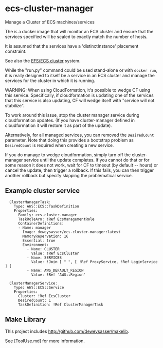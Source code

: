 # ecs-cluster-manager

Manage a Cluster of ECS machines/services

The is a docker image that will monitor an ECS cluster and ensure that
the services specified will be scaled to exactly match the number of
hosts.

It is assumed that the services have a 'distinctInstance' placement
constraint.

See also the [EFS/ECS
cluster](https://github.com/deweysasser/ecs-template) system.

While the "run.py" command could be used stand-alone or with `docker
run`, it is really designed to itself be a service in an ECS cluster
and manage the services for the cluster in which it is running.

WARNING: When using CloudFormation, it's possible to wedge CF using
this service.  Specifically, if cloudformation is updating one of the
services that this service is also updating, CF will wedge itself with
"service will not stabilize".  

To work around this issue, stop the cluster manager service during
cloudformation updates. (If you have cluster-manager defined in
cloudformation it will restore it as part of the update).

Alternatively, for all managed services, you can removed the
`DesiredCount` parameter.  Note that doing this provides a bootstrap
problem as `DesiredCount` is required when creating a new service.

If you do manage to wedge cloudformation, simply turn off the
cluster-manager service until the update completes.  If you cannot do
that or for some reason it does not work, wait for CF to timeout (by
default -- hours) or cancel the update, then trigger a rollback.  If
this fails, you can then trigger another rollback but specify skipping
the problematical service.

## Example cluster service

```
  ClusterManagerTask:
    Type: AWS::ECS::TaskDefinition
    Properties:
      Family: ecs-cluster-manager
      TaskRoleArn: !Ref EcsManagementRole       
      ContainerDefinitions:
      - Name: manager
        Image: deweysasser/ecs-cluster-manager:latest
        MemoryReservation: 16
        Essential: true
        Environment:
          - Name: CLUSTER
            Value: !Ref EcsCluster
          - Name: SERVICES
            Value: !Join [ " ", [ !Ref ProxyService, !Ref LoginService ] ]
          - Name: AWS_DEFAULT_REGION
            Value: !Ref 'AWS::Region'

  ClusterManagerService:
    Type: AWS::ECS::Service
    Properties:
      Cluster: !Ref EcsCluster
      DesiredCount: 1
      TaskDefinition: !Ref ClusterManagerTask
```


## Make Library

This project includes http://github.com/deweysasser/makelib.

See [ToolUse.md] for more information.
